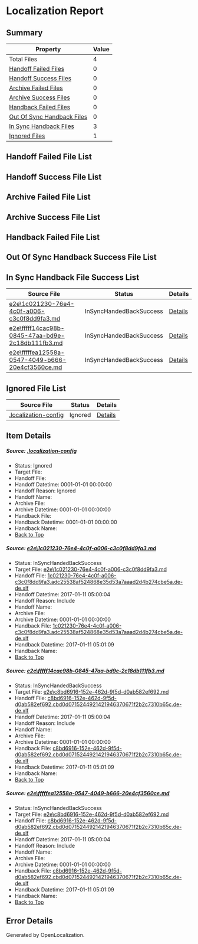 # <a name='report-top'></a> Localization Report

## Summary
 Property | Value 
 -------- | ----- 
 Total Files | 4
[ Handoff Failed Files ](#handoff-failed-list)| 0
[ Handoff Success Files ](#handoff-success-list)| 0
[ Archive Failed Files ](#archive-failed-list)| 0
[ Archive Success Files ](#archive-success-list)| 0
[ Handback Failed Files ](#handback-failed-list)| 0
[ Out Of Sync Handback Files ](#outofsync-handback-success-list)| 0
[ In Sync Handback Files ](#insync-handback-success-list)| 3
[ Ignored Files ](#ignored-list)| 1

## <a name='handoff-failed-list'></a> Handoff Failed File List

## <a name='handoff-success-list'></a> Handoff Success File List

## <a name='archive-failed-list'></a> Archive Failed File List

## <a name='archive-success-list'></a> Archive Success File List

## <a name='handback-failed-list'></a> Handback Failed File List

## <a name='outofsync-handback-success-list'></a> Out Of Sync Handback Success File List

## <a name='insync-handback-success-list'></a> In Sync Handback File Success List
 Source File | Status | Details 
 ----------- | ------ | ------- 
 [e2e\1c021230-76e4-4c0f-a006-c3c0f8dd9fa3.md](https://github.com/OpenLocalizationTestOrg/ol-test0/blob/14bbebd545e8896c8c18d6c10b755fc907116212/e2e/1c021230-76e4-4c0f-a006-c3c0f8dd9fa3.md) | InSyncHandedBackSuccess | [Details](#30dd19f7f3dfcd43940f613eab2ad4645724c3881)
 [e2e\fffff14cac98b-0845-47aa-bd9e-2c18db111fb3.md](https://github.com/OpenLocalizationTestOrg/ol-test0/blob/432a0b4126074439e47416bb949d0e0c12aad863/e2e/fffff14cac98b-0845-47aa-bd9e-2c18db111fb3.md) | InSyncHandedBackSuccess | [Details](#2a95e77f08f1befbaf8ad062dee6d2612c891c4d2)
 [e2e\fffffea12558a-0547-4049-b666-20e4cf3560ce.md](https://github.com/OpenLocalizationTestOrg/ol-test0/blob/432a0b4126074439e47416bb949d0e0c12aad863/e2e/fffffea12558a-0547-4049-b666-20e4cf3560ce.md) | InSyncHandedBackSuccess | [Details](#2a95e77f08f1befbaf8ad062dee6d2612c891c4d3)

## <a name='ignored-list'></a> Ignored File List
 Source File | Status | Details 
 ----------- | ------ | ------- 
 [.localization-config](https://github.com/OpenLocalizationTestOrg/ol-test0/blob/432a0b4126074439e47416bb949d0e0c12aad863/.localization-config) | Ignored | [Details](#cb0632cf59c1387fc1742bfb9fa3c47f87e2e5c90)

## Item Details
##### <a name='cb0632cf59c1387fc1742bfb9fa3c47f87e2e5c90'></a> Source: [.localization-config](https://github.com/OpenLocalizationTestOrg/ol-test0/blob/432a0b4126074439e47416bb949d0e0c12aad863/.localization-config)
* Status: Ignored
* Target File: 
* Handoff File: 
* Handoff Datetime: 0001-01-01 00:00:00
* Handoff Reason: Ignored
* Handoff Name: 
* Archive File: 
* Archive Datetime: 0001-01-01 00:00:00
* Handback File: 
* Handback Datetime: 0001-01-01 00:00:00
* Handback Name: 
* [Back to Top](#report-top)

##### <a name='30dd19f7f3dfcd43940f613eab2ad4645724c3881'></a> Source: [e2e\1c021230-76e4-4c0f-a006-c3c0f8dd9fa3.md](https://github.com/OpenLocalizationTestOrg/ol-test0/blob/14bbebd545e8896c8c18d6c10b755fc907116212/e2e/1c021230-76e4-4c0f-a006-c3c0f8dd9fa3.md)
* Status: InSyncHandedBackSuccess
* Target File: [e2e\1c021230-76e4-4c0f-a006-c3c0f8dd9fa3.md](https://github.com/OpenLocalizationTestOrg/ol-test0-dede/blob/efc02e0d7f0dea9284772d0a84adae1483bbdb24/e2e/1c021230-76e4-4c0f-a006-c3c0f8dd9fa3.md)
* Handoff File: [1c021230-76e4-4c0f-a006-c3c0f8dd9fa3.adc25538af524868e35d53a7aaad2d4b274cbe5a.de-de.xlf](https://github.com/OpenLocalizationTestOrg/ol-test0-handoff/blob/8d992ffb493308c192f1160c7ca16cd5f042beb2/ol-handoff/OpenLocalizationTestOrg/ol-test0-dede/shujia/ht/1c021230-76e4-4c0f-a006-c3c0f8dd9fa3.adc25538af524868e35d53a7aaad2d4b274cbe5a.de-de.xlf)
* Handoff Datetime: 2017-01-11 05:00:04
* Handoff Reason: Include
* Handoff Name: 
* Archive File: 
* Archive Datetime: 0001-01-01 00:00:00
* Handback File: [1c021230-76e4-4c0f-a006-c3c0f8dd9fa3.adc25538af524868e35d53a7aaad2d4b274cbe5a.de-de.xlf](https://github.com/OpenLocalizationTestOrg/ol-test0-handback/blob/4e1ab0bac0502675881a12c1f3ff2c475fab48bf/ol-handback/OpenLocalizationTestOrg/ol-test0-dede/shujia/ht/1c021230-76e4-4c0f-a006-c3c0f8dd9fa3.adc25538af524868e35d53a7aaad2d4b274cbe5a.de-de.xlf)
* Handback Datetime: 2017-01-11 05:01:09
* Handback Name: 
* [Back to Top](#report-top)

##### <a name='2a95e77f08f1befbaf8ad062dee6d2612c891c4d2'></a> Source: [e2e\fffff14cac98b-0845-47aa-bd9e-2c18db111fb3.md](https://github.com/OpenLocalizationTestOrg/ol-test0/blob/432a0b4126074439e47416bb949d0e0c12aad863/e2e/fffff14cac98b-0845-47aa-bd9e-2c18db111fb3.md)
* Status: InSyncHandedBackSuccess
* Target File: [e2e\c8bd6916-152e-462d-9f5d-d0ab582ef692.md](https://github.com/OpenLocalizationTestOrg/ol-test0-dede/blob/efc02e0d7f0dea9284772d0a84adae1483bbdb24/e2e/c8bd6916-152e-462d-9f5d-d0ab582ef692.md)
* Handoff File: [c8bd6916-152e-462d-9f5d-d0ab582ef692.cbd0d0715244921421946370671f2b2c7310b65c.de-de.xlf](https://github.com/OpenLocalizationTestOrg/ol-test0-handoff/blob/8d992ffb493308c192f1160c7ca16cd5f042beb2/ol-handoff/OpenLocalizationTestOrg/ol-test0-dede/shujia/ht/c8bd6916-152e-462d-9f5d-d0ab582ef692.cbd0d0715244921421946370671f2b2c7310b65c.de-de.xlf)
* Handoff Datetime: 2017-01-11 05:00:04
* Handoff Reason: Include
* Handoff Name: 
* Archive File: 
* Archive Datetime: 0001-01-01 00:00:00
* Handback File: [c8bd6916-152e-462d-9f5d-d0ab582ef692.cbd0d0715244921421946370671f2b2c7310b65c.de-de.xlf](https://github.com/OpenLocalizationTestOrg/ol-test0-handback/blob/4e1ab0bac0502675881a12c1f3ff2c475fab48bf/ol-handback/OpenLocalizationTestOrg/ol-test0-dede/shujia/ht/c8bd6916-152e-462d-9f5d-d0ab582ef692.cbd0d0715244921421946370671f2b2c7310b65c.de-de.xlf)
* Handback Datetime: 2017-01-11 05:01:09
* Handback Name: 
* [Back to Top](#report-top)

##### <a name='2a95e77f08f1befbaf8ad062dee6d2612c891c4d3'></a> Source: [e2e\fffffea12558a-0547-4049-b666-20e4cf3560ce.md](https://github.com/OpenLocalizationTestOrg/ol-test0/blob/432a0b4126074439e47416bb949d0e0c12aad863/e2e/fffffea12558a-0547-4049-b666-20e4cf3560ce.md)
* Status: InSyncHandedBackSuccess
* Target File: [e2e\c8bd6916-152e-462d-9f5d-d0ab582ef692.md](https://github.com/OpenLocalizationTestOrg/ol-test0-dede/blob/efc02e0d7f0dea9284772d0a84adae1483bbdb24/e2e/c8bd6916-152e-462d-9f5d-d0ab582ef692.md)
* Handoff File: [c8bd6916-152e-462d-9f5d-d0ab582ef692.cbd0d0715244921421946370671f2b2c7310b65c.de-de.xlf](https://github.com/OpenLocalizationTestOrg/ol-test0-handoff/blob/8d992ffb493308c192f1160c7ca16cd5f042beb2/ol-handoff/OpenLocalizationTestOrg/ol-test0-dede/shujia/ht/c8bd6916-152e-462d-9f5d-d0ab582ef692.cbd0d0715244921421946370671f2b2c7310b65c.de-de.xlf)
* Handoff Datetime: 2017-01-11 05:00:04
* Handoff Reason: Include
* Handoff Name: 
* Archive File: 
* Archive Datetime: 0001-01-01 00:00:00
* Handback File: [c8bd6916-152e-462d-9f5d-d0ab582ef692.cbd0d0715244921421946370671f2b2c7310b65c.de-de.xlf](https://github.com/OpenLocalizationTestOrg/ol-test0-handback/blob/4e1ab0bac0502675881a12c1f3ff2c475fab48bf/ol-handback/OpenLocalizationTestOrg/ol-test0-dede/shujia/ht/c8bd6916-152e-462d-9f5d-d0ab582ef692.cbd0d0715244921421946370671f2b2c7310b65c.de-de.xlf)
* Handback Datetime: 2017-01-11 05:01:09
* Handback Name: 
* [Back to Top](#report-top)


## Error Details

Generated by OpenLocalization.
